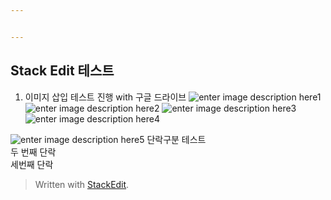 ```yaml
---


---
```


<h2 id="stack-edit-테스트">Stack Edit 테스트</h2>
<ol>
<li>이미지 삽입 테스트 진행 with 구글 드라이브
<img src="https://picasaweb.google.com/111145363340258638733/6477069196622398849#6477069204466390562" alt="enter image description here1" title="test_image">
<img src="https://picasaweb.google.com/111145363340258638733/6477069196622398849#6477071766741073234" alt="enter image description here2" title="test2_image">
<img src="https://picasaweb.google.com/111145363340258638733/6477069196622398849#6477072207612843602" alt="enter image description here3">
<img src="https://picasaweb.google.com/111145363340258638733/6477069196622398849#6477075379801455298" alt="enter image description here4"></li>
</ol>
<p><img src="https://photos.app.goo.gl/dfEVucnIPpwxm11G2" alt="enter image description here5">
단락구분 테스트<br>
두 번째 단락<br>
세번째 단락</p>
<blockquote>
<p>Written with <a href="https://stackedit.io/">StackEdit</a>.</p>
</blockquote>

